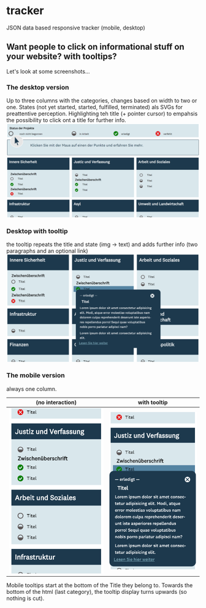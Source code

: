 # tracker
JSON data based responsive tracker (mobile, desktop)

## Want people to click on informational stuff on your website? with tooltips?

Let's look at some screenshots...

### The desktop version
Up to three columns with the categories, changes based on width to two or one. States (not yet started, started, fulfilled, terminated) als SVGs for preattentive perception. Highlighting teh title (+ pointer cursor) to empahsis the possibility to click ont a title for further info. 
![alt text](https://github.com/anneKoethke/tracker/blob/master/res/img/showcase_pngs/tracker_1_desktop.png "Desktop version")

### Desktop with tooltip
the tooltip repeats the title and state (img -> text) and adds further info (two paragraphs and an optional link) 
![alt text](https://github.com/anneKoethke/tracker/blob/master/res/img/showcase_pngs/tracker_2_desktop_tooltip.png "Desktop version with Tooltip")

### The mobile version 
always one column.

| (no interaction) | with tooltip |
|:-------------:|:-------------:|
| ![alt text](https://github.com/anneKoethke/tracker/blob/master/res/img/showcase_pngs/tracker_3_mobile.png "Mobile version") | ![alt text](https://github.com/anneKoethke/tracker/blob/master/res/img/showcase_pngs/tracker_4_mobile_tooltip.png "Mobile version with Tooltip") |

Mobile tooltips start at the bottom of the Title they belong to. Towards the bottom of the html (last category), the tooltip display turns upwards (so nothing is cut).


